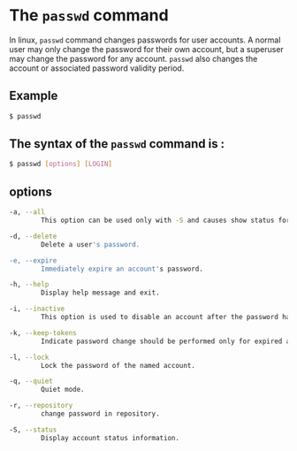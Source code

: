 
# The `passwd` command

In linux, `passwd` command changes passwords for user accounts. A normal user may only change the password for their own account, but a superuser may change the password for any account.
`passwd` also changes the account or associated password validity period.


## Example

```bash
$ passwd

```


## The syntax of the `passwd` command is :

```bash
$ passwd [options] [LOGIN]

```
## options

```bash
-a, --all
        This option can be used only with -S and causes show status for all users.

-d, --delete
        Delete a user's password.

-e, --expire
        Immediately expire an account's password.

-h, --help
        Display help message and exit.

-i, --inactive
        This option is used to disable an account after the password has been expired for a number of days.

-k, --keep-tokens
        Indicate password change should be performed only for expired authentication tokens (passwords).

-l, --lock
        Lock the password of the named account.

-q, --quiet
        Quiet mode.

-r, --repository
        change password in repository.

-S, --status
        Display account status information.                                                                        

```
